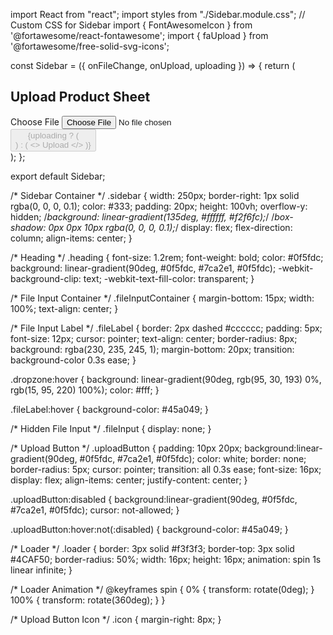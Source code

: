 import React from "react";
import styles from "./Sidebar.module.css"; // Custom CSS for Sidebar
import { FontAwesomeIcon } from '@fortawesome/react-fontawesome';
import { faUpload } from '@fortawesome/free-solid-svg-icons';


const Sidebar = ({ onFileChange, onUpload, uploading }) => {
  return (
    <div className={styles.sidebar}>
      <h2 className={styles.heading}>Upload Product Sheet</h2>
      <div className={styles.fileInputContainer}>
        <label htmlFor="fileUpload" className={styles.fileLabel}>
          Choose File
          <input
            type="file"
            id="fileUpload"
            onChange={onFileChange}
            className={styles.fileInput}
          />
        </label>
      </div>
      <button
        className={styles.uploadButton}
        onClick={onUpload}
        disabled={uploading}
      >
        {uploading ? (
          <div className={styles.loader}></div>
        ) : (
          <>
            <FontAwesomeIcon className={styles.icon} icon={faUpload}/>
            Upload
          </>
        )}
      </button>
    </div>
  );
};

export default Sidebar;


/* Sidebar Container */
.sidebar {
  width: 250px;
  border-right: 1px solid rgba(0, 0, 0, 0.1);
  color: #333;
  padding: 20px;
  height: 100vh;
  overflow-y: hidden;
  /*background: linear-gradient(135deg, #ffffff, #f2f6fc);*/
  /*box-shadow: 0px 0px 10px rgba(0, 0, 0, 0.1);*/
  display: flex;
  flex-direction: column;
  align-items: center;
}

/* Heading */
.heading {
     font-size: 1.2rem;
    font-weight: bold;
    color: #0f5fdc;
    background: linear-gradient(90deg, #0f5fdc, #7ca2e1, #0f5fdc);
    -webkit-background-clip: text;
    -webkit-text-fill-color: transparent;
}

/* File Input Container */
.fileInputContainer {
  margin-bottom: 15px;
  width: 100%;
  text-align: center;
}

/* File Input Label */
.fileLabel {
  border: 2px dashed #cccccc;
  padding: 5px;
  font-size: 12px;
  cursor: pointer;
  text-align: center;
  border-radius: 8px;
  background: rgba(230, 235, 245, 1);
  margin-bottom: 20px;
  transition: background-color 0.3s ease;
}

.dropzone:hover {
  background: linear-gradient(90deg, rgb(95, 30, 193) 0%, rgb(15, 95, 220) 100%);
  color: #fff;
}

.fileLabel:hover {
  background-color: #45a049;
}

/* Hidden File Input */
.fileInput {
  display: none;
}

/* Upload Button */
.uploadButton {
  padding: 10px 20px;
  background:linear-gradient(90deg, #0f5fdc, #7ca2e1, #0f5fdc);
  color: white;
  border: none;
  border-radius: 5px;
  cursor: pointer;
  transition: all 0.3s ease;
  font-size: 16px;
  display: flex;
  align-items: center;
  justify-content: center;
}

.uploadButton:disabled {
  background:linear-gradient(90deg, #0f5fdc, #7ca2e1, #0f5fdc);
  cursor: not-allowed;
}

.uploadButton:hover:not(:disabled) {
  background-color: #45a049;
}

/* Loader */
.loader {
  border: 3px solid #f3f3f3;
  border-top: 3px solid #4CAF50;
  border-radius: 50%;
  width: 16px;
  height: 16px;
  animation: spin 1s linear infinite;
}

/* Loader Animation */
@keyframes spin {
  0% {
    transform: rotate(0deg);
  }
  100% {
    transform: rotate(360deg);
  }
}

/* Upload Button Icon */
.icon {
  margin-right: 8px;
}
